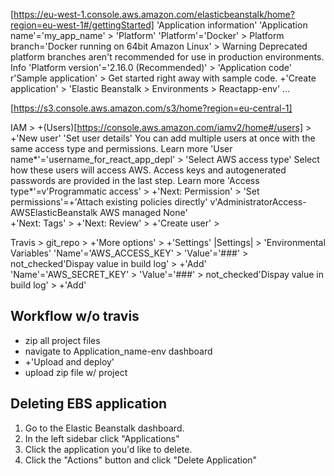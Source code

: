[https://eu-west-1.console.aws.amazon.com/elasticbeanstalk/home?region=eu-west-1#/gettingStarted]
'Application information' 
    'Application name'='my_app_name' > 
'Platform' 
    'Platform'='Docker' >
    Platform branch='Docker running on 64bit Amazon Linux' >
    Warning
    Deprecated platform branches aren't recommended for use in production environments. Info
    'Platform version'='2.16.0 (Recommended)' >
'Application code'
    r'Sample application' >
    Get started right away with sample code.
+'Create application' >
'Elastic Beanstalk > Environments > Reactapp-env' ...

[https://s3.console.aws.amazon.com/s3/home?region=eu-central-1]


IAM > +(Users)[https://console.aws.amazon.com/iamv2/home#/users] > +'New user'
    'Set user details' You can add multiple users at once with the same access type and permissions. Learn more
        'User name*'='username_for_react_app_depl' > 
    'Select AWS access type' Select how these users will access AWS. Access keys and autogenerated passwords are provided in the last step. Learn more
        'Access type*'=v'Programmatic access' >
    +'Next: Permission' >
        'Set permissions'=+'Attach existing policies directly'
        v'AdministratorAccess-AWSElasticBeanstalk  AWS managed  None'   
    +'Next: Tags' >
    +'Next: Review' >
    +'Create user' >

Travis > git_repo > +'More options' > +'Settings'
    |Settings| > 
    'Environmental Variables'
    'Name'='AWS_ACCESS_KEY' > 'Value'='###' > not_checked'Dispay value in build log' > +'Add'
    'Name'='AWS_SECRET_KEY' > 'Value'='###' > not_checked'Dispay value in build log' > +'Add'

## Workflow w/o travis
* zip all project files 
* navigate to Application_name-env dashboard
* +'Upload and deploy'
* upload zip file w/ project

## Deleting EBS application
1. Go to the Elastic Beanstalk dashboard.
2. In the left sidebar click "Applications"
3. Click the application you'd like to delete.
4. Click the "Actions" button and click "Delete Application"